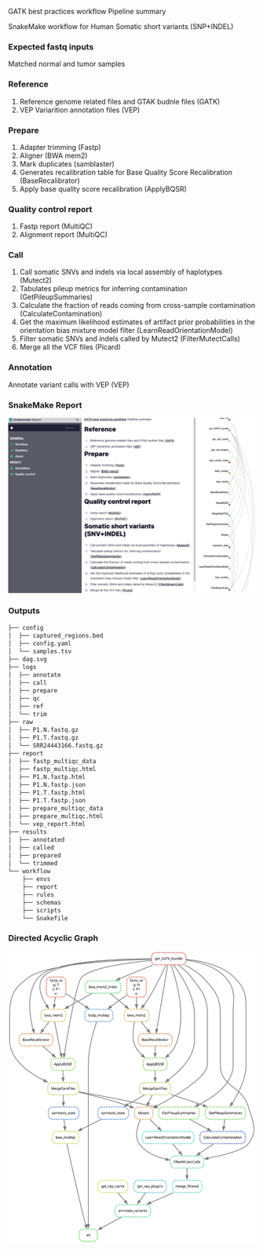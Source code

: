 GATK best practices workflow Pipeline summary

SnakeMake workflow for Human Somatic short variants (SNP+INDEL)

### Expected fastq inputs

Matched normal and tumor samples

### Reference

1. Reference genome related files and GTAK budnle files (GATK)
2. VEP Variarition annotation files (VEP)

### Prepare

1. Adapter trimming (Fastp)
2. Aligner (BWA mem2)
3. Mark duplicates (samblaster)
4. Generates recalibration table for Base Quality Score Recalibration (BaseRecalibrator)
5. Apply base quality score recalibration (ApplyBQSR)

### Quality control report

1. Fastp report (MultiQC)
2. Alignment report (MultiQC)

### Call

1. Call somatic SNVs and indels via local assembly of haplotypes (Mutect2)
2. Tabulates pileup metrics for inferring contamination (GetPileupSummaries)
3. Calculate the fraction of reads coming from cross-sample contamination (CalculateContamination)
4. Get the maximum likelihood estimates of artifact prior probabilities in the orientation bias mixture model filter (LearnReadOrientationModel)
5. Filter somatic SNVs and indels called by Mutect2 (FilterMutectCalls)
6. Merge all the VCF files (Picard)

### Annotation

Annotate variant calls with VEP (VEP)

### SnakeMake Report

![](example/report.png)

### Outputs

```text
├── config
│  ├── captured_regions.bed
│  ├── config.yaml
│  └── samples.tsv
├── dag.svg
├── logs
│  ├── annotate
│  ├── call
│  ├── prepare
│  ├── qc
│  ├── ref
│  └── trim
├── raw
│  ├── P1.N.fastq.gz
│  ├── P1.T.fastq.gz
│  └── SRR24443166.fastq.gz
├── report
│  ├── fastp_multiqc_data
│  ├── fastp_multiqc.html
│  ├── P1.N.fastp.html
│  ├── P1.N.fastp.json
│  ├── P1.T.fastp.html
│  ├── P1.T.fastp.json
│  ├── prepare_multiqc_data
│  ├── prepare_multiqc.html
│  └── vep_report.html
├── results
│  ├── annotated
│  ├── called
│  ├── prepared
│  └── trimmed
└── workflow
    ├── envs
    ├── report
    ├── rules
    ├── schemas
    ├── scripts
    └── Snakefile
```

### Directed Acyclic Graph

![](example/dag.svg)